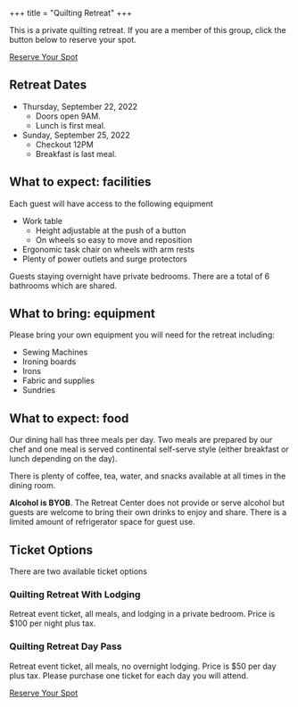+++
title = "Quilting Retreat"
+++

This is a private quilting retreat. If you are a member of this group, click the button below to reserve your spot.

<a class="button button-primary myButton" href="https://www.eventbee.com/v/quilting-retreat/event?eid=216204845">Reserve Your Spot</a>

## Retreat Dates

* Thursday, September 22, 2022
  * Doors open 9AM.
  * Lunch is first meal.
* Sunday, September 25, 2022
  * Checkout 12PM
  * Breakfast is last meal.

## What to expect: facilities

Each guest will have access to the following equipment

* Work table
  * Height adjustable at the push of a button
  * On wheels so easy to move and reposition
* Ergonomic task chair on wheels with arm rests
* Plenty of power outlets and surge protectors

Guests staying overnight have private bedrooms. There are a total of 6 bathrooms which are shared.

## What to bring: equipment

Please bring your own equipment you will need for the retreat including:

* Sewing Machines
* Ironing boards
* Irons
* Fabric and supplies
* Sundries

## What to expect: food

Our dining hall has three meals per day. Two meals are prepared by our chef and one meal is served continental self-serve style (either breakfast or lunch depending on the day).

There is plenty of coffee, tea, water, and snacks available at all times in the dining room.

**Alcohol is BYOB**. The Retreat Center does not provide or serve alcohol but guests are welcome to bring their own drinks to enjoy and share. There is a limited amount of refrigerator space for guest use.

## Ticket Options

There are two available ticket options

### Quilting Retreat With Lodging

Retreat event ticket, all meals, and lodging in a private bedroom. Price is $100 per night plus tax.


### Quilting Retreat Day Pass

Retreat event ticket, all meals, no overnight lodging. Price is $50 per day plus tax. Please purchase one ticket for each day you will attend.

<a class="button button-primary myButton" href="https://www.eventbee.com/v/quilting-retreat/event?eid=216204845">Reserve Your Spot</a>
